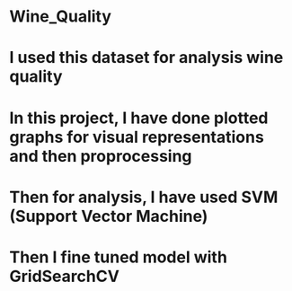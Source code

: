 # Wine_Quality
# I used this dataset for analysis wine quality
# In this project, I have done plotted graphs for visual representations and then proprocessing
# Then for analysis, I have used SVM (Support Vector Machine) 
# Then I fine tuned model with GridSearchCV

